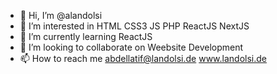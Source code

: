 - 👋 Hi, I’m @alandolsi
- 👀 I’m interested in HTML CSS3 JS PHP ReactJS NextJS
- 🌱 I’m currently learning ReactJS
- 💞️ I’m looking to collaborate on Weebsite Development
- 📫 How to reach me abdellatif@landolsi.de www.landolsi.de

<!---
alandolsi/alandolsi is a ✨ special ✨ repository because its `README.md` (this file) appears on your GitHub profile.
You can click the Preview link to take a look at your changes.
--->
